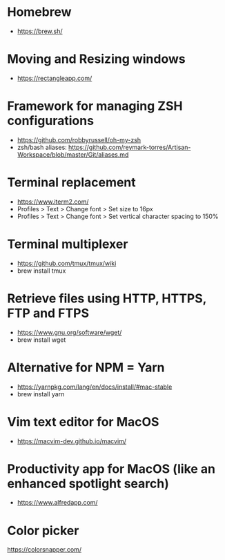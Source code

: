 # Homebrew
- https://brew.sh/

# Moving and Resizing windows
- https://rectangleapp.com/

# Framework for managing ZSH configurations
- https://github.com/robbyrussell/oh-my-zsh
- zsh/bash aliases: https://github.com/reymark-torres/Artisan-Workspace/blob/master/Git/aliases.md

# Terminal replacement
- https://www.iterm2.com/
- Profiles > Text > Change font > Set size to 16px
- Profiles > Text > Change font > Set vertical character spacing to 150%

# Terminal multiplexer
- https://github.com/tmux/tmux/wiki
- brew install tmux

# Retrieve files using HTTP, HTTPS, FTP and FTPS
- https://www.gnu.org/software/wget/
- brew install wget

# Alternative for NPM = Yarn
- https://yarnpkg.com/lang/en/docs/install/#mac-stable
- brew install yarn

# Vim text editor for MacOS
- https://macvim-dev.github.io/macvim/

# Productivity app for MacOS (like an enhanced spotlight search)
- https://www.alfredapp.com/

# Color picker
https://colorsnapper.com/

